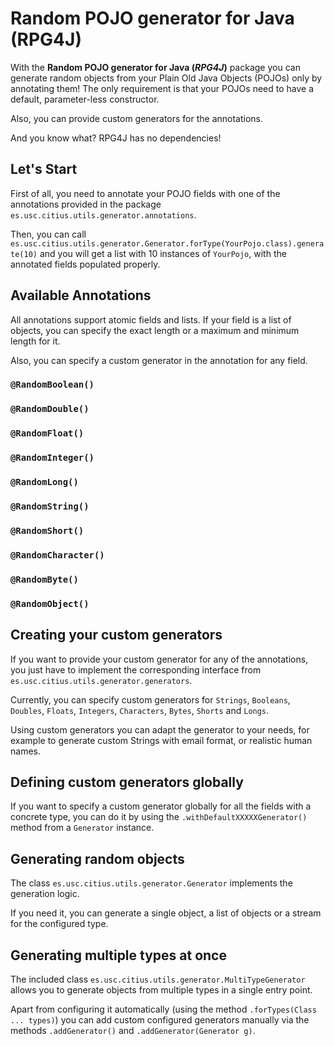 Random POJO generator for Java (RPG4J)
==============================

With the **Random POJO generator for Java (*RPG4J*)** package you can generate random objects from your Plain Old Java Objects (POJOs) only by annotating them! The only requirement is that your POJOs need to have a default, parameter-less constructor.

Also, you can provide custom generators for the annotations.

And you know what? RPG4J has no dependencies!

## Let's Start
First of all, you need to annotate your POJO fields with one of the annotations provided in the package `es.usc.citius.utils.generator.annotations`.

Then, you can call `es.usc.citius.utils.generator.Generator.forType(YourPojo.class).generate(10)` and you will get a list with 10 instances of `YourPojo`, with the annotated fields populated properly.

## Available Annotations
All annotations support atomic fields and lists. If your field is a list of objects, you can specify the exact length or a maximum and minimum length for it.

Also, you can specify a custom generator in the annotation for any field. 

### `@RandomBoolean()`
### `@RandomDouble()`
### `@RandomFloat()`
### `@RandomInteger()`
### `@RandomLong()`
### `@RandomString()`
### `@RandomShort()`
### `@RandomCharacter()`
### `@RandomByte()`
### `@RandomObject()`

## Creating your custom generators
If you want to provide your custom generator for any of the annotations, you just have to implement the corresponding interface from `es.usc.citius.utils.generator.generators`. 

Currently, you can specify custom generators for `Strings`, `Booleans`, `Doubles`, `Floats`, `Integers`, `Characters`, `Bytes`, `Shorts` and `Longs`.

Using custom generators you can adapt the generator to your needs, for example to generate custom Strings with email format, or realistic human names.

## Defining custom generators globally
If you want to specify a custom generator globally for all the fields with a concrete type, you can do it by using the `.withDefaultXXXXXGenerator()` method from a `Generator` instance.

## Generating random objects
The class `es.usc.citius.utils.generator.Generator` implements the generation logic. 

If you need it, you can generate a single object, a list of objects or a stream for the configured type.

## Generating multiple types at once
The included class `es.usc.citius.utils.generator.MultiTypeGenerator` allows you to generate objects from multiple types in a single entry point. 

Apart from configuring it automatically (using the method `.forTypes(Class ... types)`) you can add custom configured generators manually via the methods `.addGenerator()` and `.addGenerator(Generator g)`.